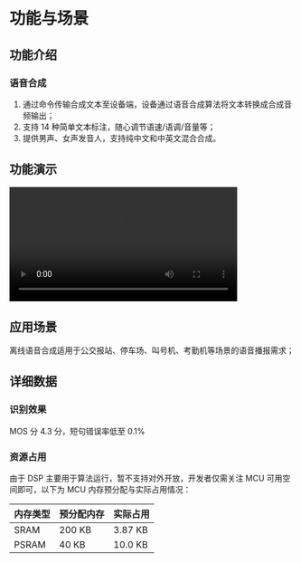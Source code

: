 # 功能与场景

## 功能介绍

### 语音合成

1. 通过命令传输合成文本至设备端，设备通过语音合成算法将文本转换成合成音频输出；
2. 支持 14 种简单文本标注，随心调节语速/语调/音量等；
3. 提供男声、女声发音人，支持纯中文和中英文混合合成。

## 功能演示

<video src="https://cdn.iflyos.cn/public/lsopen/xtts_trial/xtts_qianqian_showcase.mp4" controls="controls" width="80%">您的浏览器不支持播放该视频！</video>

## 应用场景

离线语音合成适用于公交报站、停车场、叫号机、考勤机等场景的语音播报需求；

## 详细数据

### 识别效果

MOS 分 4.3 分，短句错误率低至 0.1%

### 资源占用

由于 DSP 主要用于算法运行，暂不支持对外开放，开发者仅需关注 MCU 可用空间即可，以下为 MCU 内存预分配与实际占用情况：

| 内存类型 | 预分配内存 | 实际占用 |
| :------- | :--------- | :------- |
| SRAM     | 200 KB     | 3.87 KB  |
| PSRAM    | 40 KB      | 10.0 KB  |
